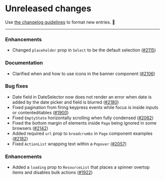 # Unreleased changes

Use [the changelog guidelines](https://git.io/polaris-changelog-guidelines) to format new entries. 💜

---

### Enhancements

- Changed `placeholder` prop in `Select` to be the default selection ([#2115](https://github.com/Shopify/polaris-react/pull/2115))

### Documentation

- Clarified when and how to use icons in the banner component ([#2106](https://github.com/Shopify/polaris-react/pull/2106))

### Bug fixes

- Date field in DateSelector now does not render an error when date is added by the date picker and field is blurred ([#2180](https://github.com/Shopify/polaris-react/pull/2180))
- Fixed pagination from firing keypress events while focus is inside inputs or contenteditables ([#1900](https://github.com/Shopify/polaris-react/pull/1900))
- Fixed `EmptyState` horizontally scrolling when fully condensed ([#2062](https://github.com/Shopify/polaris-react/pull/2062))
- Fixed the bottom margin of elements inside `Page` being ignored in some browsers ([#2142](https://github.com/Shopify/polaris-react/pull/2142))
- Added required `url` prop to `breadcrumbs` in `Page` component examples ([#2182](https://github.com/Shopify/polaris-react/pull/2182))
- Fixed `ActionList` wrapping text within a `Popover` ([#2057](https://github.com/Shopify/polaris-react/pull/2057))

### Enhancements

- Added a `loading` prop to `ResourceList` that places a spinner overtop items and disables bulk actions ([#1922](https://github.com/Shopify/polaris-react/pull/1922))
